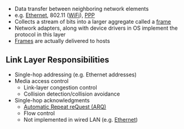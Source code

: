 - Data transfer between neighboring network elements
- e.g. [Ethernet](../Ethernet.md), 802.11 ([WiFi](../WiFi.md)), [PPP](../PPP.md)
- Collects a stream of bits into a larger aggregate called a [frame](Frame)
- Network adapters, along with device drivers in OS implement the protocol in this layer
- [Frames](../Frame.md) are actually delivered to hosts

## Link Layer Responsibilities

- Single-hop addressing (e.g. Ethernet addresses)
- Media access control
	- Link-layer congestion control
	- Collision detection/collision avoidance
- Single-hop acknowledgments
	- [Automatic Repeat reQuest (ARQ)](../ARQ.md)
	- Flow control
	- Not implemented in wired LAN (e.g. [Ethernet](../Ethernet.md))
